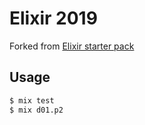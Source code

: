 # Elixir 2019

Forked from [Elixir starter pack](https://github.com/mhanberg/advent-of-code-elixir-starter)

## Usage

```bash
$ mix test
$ mix d01.p2
```
